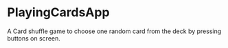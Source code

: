 # PlayingCardsApp

A Card shuffle game to choose one random card from the deck by pressing buttons on screen.
